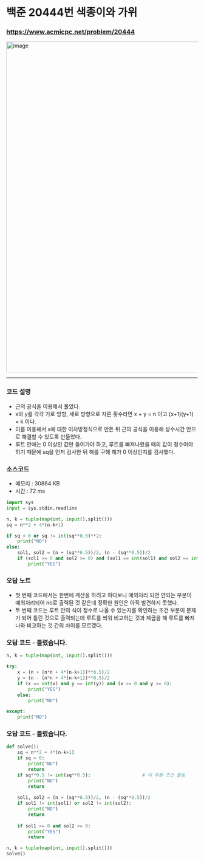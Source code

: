 백준 20444번 색종이와 가위
==========================

### <https://www.acmicpc.net/problem/20444>
<img width="871" alt="image" src="https://user-images.githubusercontent.com/83554018/161481837-a779b1e8-5318-44a9-8df7-17461a8a4c1f.png">

<hr>

### 코드 설명
+ 근의 공식을 이용해서 풀었다. 
+ x와 y를 각각 가로 방향, 세로 방향으로 자른 횟수라면 x + y = n 이고 (x+1)(y+1) = k 이다.
+ 이를 이용해서 x에 대한 이차방정식으로 만든 뒤 근의 공식을 이용해 상수시간 안으로 해결할 수 있도록 만들었다.
+ 루트 안에는 0 이상인 값만 들어가야 하고, 루트를 빠져나왔을 때의 값이 정수여야 하기 때문에 sq을 먼저 검사한 뒤 해를 구해 해가 0 이상인지를 검사했다.

### 소스코드
+ 메모리 : 30864 KB
+ 시간 : 72 ms
```python
import sys
input = sys.stdin.readline

n, k = tuple(map(int, input().split()))
sq = n**2 + 4*(n-k+1)

if sq < 0 or sq != int(sq**0.5)**2:
    print("NO")
else:
    sol1, sol2 = (n + (sq**0.5))/2, (n - (sq**0.5))/2
    if (sol1 >= 0 and sol2 >= 0) and (sol1 == int(sol1) and sol2 == int(sol2)):
        print("YES")

```

### 오답 노트
+ 첫 번째 코드에서는 한번에 계산을 하려고 하다보니 예외처리 되면 안되는 부분이 예외처리되어 no로 출력된 것 같은데 정확한 원인은 아직 발견하지 못했다.
+ 두 번째 코드는 루트 안의 식이 정수로 나올 수 있는지를 확인하는 조건 부분이 문제가 되어 틀린 것으로 출력되는데 루트를 씌워 비교하는 것과 제곱을 해 루트를 빠져나와 비교하는 것 간의 차이를 모르겠다. 


### 오답 코드 - 틀렸습니다.
```python
n, k = tuple(map(int, input().split()))

try:
    x = (n + (n*n + 4*(n-k+1))**0.5)/2
    y = (n - (n*n + 4*(n-k+1))**0.5)/2
    if (x == int(x) and y == int(y)) and (x >= 0 and y >= 0):
        print("YES")
    else:
        print("NO")

except:
    print("NO")
```



### 오답 코드 - 틀렸습니다.
```python
def solve():
    sq = n**2 + 4*(n-k+1)
    if sq < 0:
        print("NO")
        return
    if sq**0.5 != int(sq**0.5):                   # 이 부분 조건 틀림
        print("NO")
        return
    
    sol1, sol2 = (n + (sq**0.5))/2, (n - (sq**0.5))/2
    if sol1 != int(sol1) or sol2 != int(sol2):
        print("NO")
        return
    
    if sol1 >= 0 and sol2 >= 0:
        print("YES")
        return

n, k = tuple(map(int, input().split()))
solve()
```

